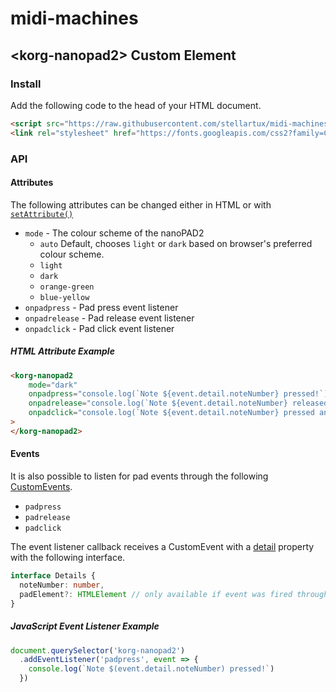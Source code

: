 # midi-machines

## \<korg-nanopad2\> Custom Element

### Install

Add the following code to the head of your HTML document.

```html
<script src="https://raw.githubusercontent.com/stellartux/midi-machines/master/src/nanopad2.js" defer></script>
<link rel="stylesheet" href="https://fonts.googleapis.com/css2?family=Changa:wght@400;700&display=swap">
```

### API

#### Attributes

The following attributes can be changed either in HTML or with [`setAttribute()`](https://developer.mozilla.org/en-US/docs/Web/API/Element/setAttribute)

* `mode` - The colour scheme of the nanoPAD2
  * `auto` Default, chooses `light` or `dark` based on browser's preferred colour scheme.
  * `light`
  * `dark`
  * `orange-green`
  * `blue-yellow`
* `onpadpress` - Pad press event listener
* `onpadrelease` - Pad release event listener
* `onpadclick` - Pad click event listener

##### HTML Attribute Example

```html
<korg-nanopad2
    mode="dark"
    onpadpress="console.log(`Note ${event.detail.noteNumber} pressed!`)"
    onpadrelease="console.log(`Note ${event.detail.noteNumber} released!`)"
    onpadclick="console.log(`Note ${event.detail.noteNumber} pressed and released!`)"
>
</korg-nanopad2>
```

#### Events

It is also possible to listen for pad events through the following [CustomEvents](https://developer.mozilla.org/en-US/docs/Web/API/CustomEvent).

* `padpress`
* `padrelease`
* `padclick`

The event listener callback receives a CustomEvent with a [detail](https://developer.mozilla.org/en-US/docs/Web/API/CustomEvent/detail) property with the following interface.

```ts
interface Details {
  noteNumber: number,
  padElement?: HTMLElement // only available if event was fired through DOM
}
```

##### JavaScript Event Listener Example

```js
document.querySelector('korg-nanopad2')
  .addEventListener('padpress', event => {
    console.log(`Note $(event.detail.noteNumber) pressed!`)
  })
```
